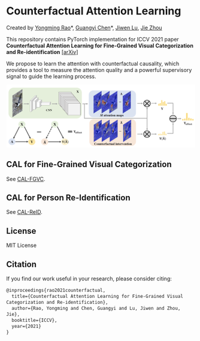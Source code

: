 # Counterfactual Attention Learning

Created by [Yongming Rao](https://raoyongming.github.io/)\*, [Guangyi Chen](https://chengy12.github.io/)\*, [Jiwen Lu](https://scholar.google.com/citations?user=TN8uDQoAAAAJ&hl=en&authuser=1), [Jie Zhou](https://scholar.google.com/citations?user=6a79aPwAAAAJ&hl=en&authuser=1)

This repository contains PyTorch implementation for ICCV 2021 paper __Counterfactual Attention Learning for Fine-Grained Visual Categorization and Re-identification__ [[arXiv]](https://arxiv.org/abs/)

We propose to learn the attention with counterfactual causality, which provides a tool to measure the attention quality and a powerful supervisory signal to guide the learning process. 

![intro](figs/intro.png)

## CAL for Fine-Grained Visual Categorization

See [CAL-FGVC](fgvc/).

## CAL for Person Re-Identification

See [CAL-ReID](reid/).

## License
MIT License

## Citation
If you find our work useful in your research, please consider citing:
```
@inproceedings{rao2021counterfactual,
  title={Counterfactual Attention Learning for Fine-Grained Visual Categorization and Re-identification},
  author={Rao, Yongming and Chen, Guangyi and Lu, Jiwen and Zhou, Jie},
  booktitle={ICCV},
  year={2021}
}
```